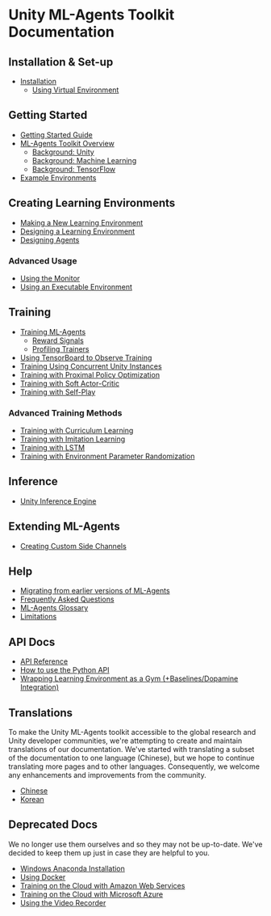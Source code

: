 # Unity ML-Agents Toolkit Documentation

## Installation & Set-up

* [Installation](Installation.md)
  * [Using Virtual Environment](Using-Virtual-Environment.md)

## Getting Started

* [Getting Started Guide](Getting-Started.md)
* [ML-Agents Toolkit Overview](ML-Agents-Overview.md)
  * [Background: Unity](Background-Unity.md)
  * [Background: Machine Learning](Background-Machine-Learning.md)
  * [Background: TensorFlow](Background-TensorFlow.md)
* [Example Environments](Learning-Environment-Examples.md)

## Creating Learning Environments

* [Making a New Learning Environment](Learning-Environment-Create-New.md)
* [Designing a Learning Environment](Learning-Environment-Design.md)
* [Designing Agents](Learning-Environment-Design-Agents.md)

### Advanced Usage

* [Using the Monitor](Feature-Monitor.md)
* [Using an Executable Environment](Learning-Environment-Executable.md)

## Training

* [Training ML-Agents](Training-ML-Agents.md)
  * [Reward Signals](Reward-Signals.md)
  * [Profiling Trainers](Profiling-Python.md)
* [Using TensorBoard to Observe Training](Using-Tensorboard.md)
* [Training Using Concurrent Unity Instances](Training-Using-Concurrent-Unity-Instances.md)
* [Training with Proximal Policy Optimization](Training-PPO.md)
* [Training with Soft Actor-Critic](Training-SAC.md)
* [Training with Self-Play](Training-Self-Play.md)

### Advanced Training Methods

* [Training with Curriculum Learning](Training-Curriculum-Learning.md)
* [Training with Imitation Learning](Training-Imitation-Learning.md)
* [Training with LSTM](Feature-Memory.md)
* [Training with Environment Parameter Randomization](Training-Environment-Parameter-Randomization.md)

## Inference

* [Unity Inference Engine](Unity-Inference-Engine.md)

## Extending ML-Agents

* [Creating Custom Side Channels](Custom-SideChannels.md)

## Help

* [Migrating from earlier versions of ML-Agents](Migrating.md)
* [Frequently Asked Questions](FAQ.md)
* [ML-Agents Glossary](Glossary.md)
* [Limitations](Limitations.md)

## API Docs

* [API Reference](API-Reference.md)
* [How to use the Python API](Python-API.md)
* [Wrapping Learning Environment as a Gym (+Baselines/Dopamine Integration)](../gym-unity/README.md)

## Translations

To make the Unity ML-Agents toolkit accessible to the global research and
Unity developer communities, we're attempting to create and maintain
translations of our documentation. We've started with translating a subset
of the documentation to one language (Chinese), but we hope to continue
translating more pages and to other languages. Consequently,
we welcome any enhancements and improvements from the community.

* [Chinese](localized/zh-CN/)
* [Korean](localized/KR/)

## Deprecated Docs
We no longer use them ourselves and so they may not be up-to-date.
We've decided to keep them up just in case they are helpful to you.

* [Windows Anaconda Installation](Installation-Anaconda-Windows.md)
* [Using Docker](Using-Docker.md)
* [Training on the Cloud with Amazon Web Services](Training-on-Amazon-Web-Service.md)
* [Training on the Cloud with Microsoft Azure](Training-on-Microsoft-Azure.md)
* [Using the Video Recorder](https://github.com/Unity-Technologies/video-recorder)
